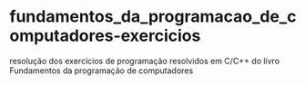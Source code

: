 # fundamentos_da_programacao_de_computadores-exercicios
resolução dos exercícios de programação resolvidos em C/C++ do livro Fundamentos da programação de computadores 
